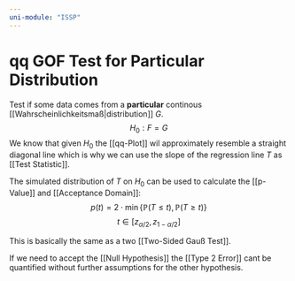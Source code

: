 ```yaml
---
uni-module: "ISSP"
---
```


# qq GOF Test for Particular Distribution

Test if some data comes from a **particular** continous [[Wahrscheinlichkeitsmaß|distribution]] $G$.
$$H_{0}:F=G$$
We know that given $H_0$ the [[qq-Plot]] wil approximately resemble a straight diagonal line which is why we can use the slope of the regression line $T$ as [[Test Statistic]].

The simulated distribution of $T$ on $H_0$ can be used to calculate the [[p-Value]] and [[Acceptance Domain]]:
$$p(t)=2 \cdot \min \{\mathbb{P}(T \leq t), \mathbb{P}(T \geq t)\}$$
$$t \in\left[z_{\alpha / 2}, z_{1-\alpha / 2}\right]$$

This is basically the same as a two [[Two-Sided Gauß Test]].

If we need to accept the [[Null Hypothesis]] the [[Type 2 Error]] cant be quantified without further assumptions for the other hypothesis.
